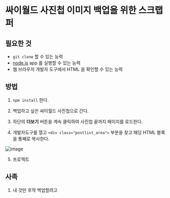 # 싸이월드 사진첩 이미지 백업을 위한 스크랩퍼

## 필요한 것

- `git clone` 할 수 있는 능력
- [node.js](https://nodejs.org/en/download/) app 를 실행할 수 있는 능력
- 웹 브라우저 개발자 도구에서 HTML 을 확인할 수 있는 능력

## 방법

1.  `npm install` 한다.

2.  백업하고 싶은 싸이월드 사진첩으로 간다.

3.  하단의 **더보기** 버튼을 계속 클릭하여 사진첩 끝까지 페이지를 로드한다.

4.  개발자도구를 열고 `<div class="postlist_area">` 부분을 찾고 해당 HTML 블록을 통째로 복사한다.

![image](https://user-images.githubusercontent.com/8033320/84590517-50017900-ae72-11ea-853e-c973cb09e1e3.png)

5.  프로젝트

## 사족

1. 내 것만 후딱 백업할려고
